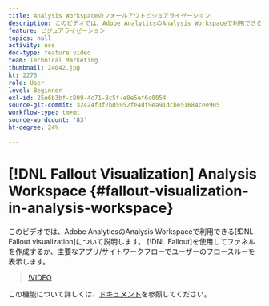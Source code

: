 ```yaml
---
title: Analysis Workspaceのフォールアウトビジュアライゼーション
description: このビデオでは、Adobe AnalyticsのAnalysis Workspaceで利用できるフォールアウトビジュアライゼーションについて説明します。 フォールアウトを使用してファネルを作成したり、主要なアプリ/サイトワークフローでユーザーのフロースルーを表示したりします。
feature: ビジュアライゼーション
topics: null
activity: use
doc-type: feature video
team: Technical Marketing
thumbnail: 24042.jpg
kt: 2275
role: User
level: Beginner
exl-id: 25e6b3bf-c809-4c71-8c5f-e0e5ef6c0054
source-git-commit: 32424f3f2b05952fe4df9ea91dcbe51684cee905
workflow-type: tm+mt
source-wordcount: '83'
ht-degree: 24%

---
```


# [!DNL Fallout Visualization] Analysis Workspace {#fallout-visualization-in-analysis-workspace}

このビデオでは、Adobe AnalyticsのAnalysis Workspaceで利用できる[!DNL Fallout visualization]について説明します。 [!DNL Fallout]を使用してファネルを作成するか、主要なアプリ/サイトワークフローでユーザーのフロースルーを表示します。

>[!VIDEO](https://video.tv.adobe.com/v/24042/?quality=12)

この機能について詳しくは、[ドキュメント](https://marketing.adobe.com/resources/help/ja_JP/analytics/analysis-workspace/fallout_flow.html)を参照してください。
